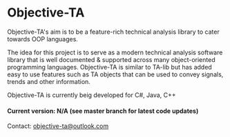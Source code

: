 # Objective-TA                                                                       
Objective-TA's aim is to be a feature-rich technical analysis library to cater towards OOP languages.

The idea for this project is to serve as a modern technical analysis software library that is well documented & supported across many object-oriented programming languages. Objective-TA is similar to TA-lib but has added easy to use features such as TA objects that can be used to convey signals, trends and other information.

Objective-TA is currently beig developed for C#, Java, C++

#### Current version: N/A (see master branch for latest code updates)

Contact: objective-ta@outlook.com
